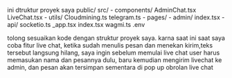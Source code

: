 ini dtruktur proyek saya
public/
src/
    - components/
        AdminChat.tsx
        LiveChat.tsx
    - utils/
        Cloudmining.ts
        telegram.ts
    - pages/
        - admin/
            index.tsx
        - api/
            socketio.ts
        _app.tsx
        index.tsx
    wagmi.ts
.env

tolong sesuaikan kode dengan struktur proyek saya.
karna saat ini saat saya coba fitur live chat, ketika sudah menulis pesan dan menekan kirim,teks tersebut langsung hilang,
saya ingin sebelum memulai live chat user harus memasukan nama dan pesannya dulu,
baru kemudian mengirim livechat ke admin,
dan pesan akan tersimpan sementara di pop up obrolan live chat